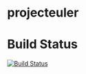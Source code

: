 projecteuler
============

# Build Status

[![Build Status](https://travis-ci.org/jakubczaplicki/projecteuler.svg)](https://travis-ci.org/jakubczaplicki/projecteuler)
